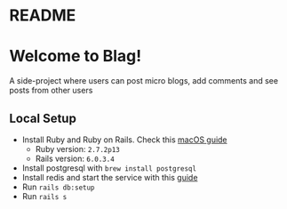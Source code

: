 # README

# Welcome to Blag!

A side-project where users can post micro blogs, add comments and see posts from other users

## Local Setup

- Install Ruby and Ruby on Rails. Check this [macOS guide](https://www.digitalocean.com/community/tutorials/how-to-install-ruby-on-rails-with-rbenv-on-macos)
  - Ruby version: `2.7.2p13`
  - Rails version: `6.0.3.4`
- Install postgresql with `brew install postgresql`
- Install redis and start the service with this [guide](https://gist.github.com/tomysmile/1b8a321e7c58499ef9f9441b2faa0aa8)
- Run `rails db:setup`
- Run `rails s`
